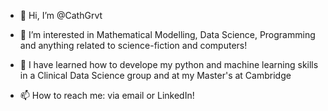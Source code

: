 - 👋 Hi, I’m @CathGrvt
- 👀 I’m interested in Mathematical Modelling, Data Science, Programming and anything related to science-fiction and computers!
- 🌱 I have learned how to develope my python and machine learning skills in a Clinical Data Science group and at my Master's at Cambridge


- 📫 How to reach me: via email or LinkedIn!

<!---
CathGrvt/CathGrvt is a ✨ special ✨ repository because its `README.md` (this file) appears on your GitHub profile.
You can click the Preview link to take a look at your changes.
--->
